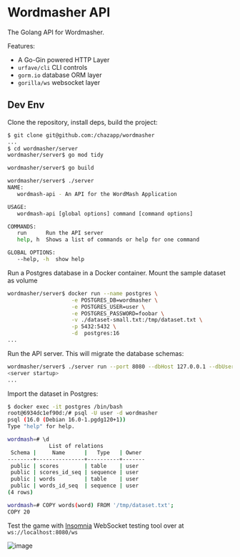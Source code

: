 # Wordmasher API

The Golang API for Wordmasher.

Features:  

- A Go-Gin powered HTTP Layer  
- `urfave/cli` CLI controls
- `gorm.io` database ORM layer  
- `gorilla/ws` websocket layer  


## Dev Env

Clone the repository, install deps, build the project:

```bash
$ git clone git@github.com:/chazapp/wordmasher
...
$ cd wordmasher/server
wordmasher/server$ go mod tidy

wordmasher/server$ go build

wordmasher/server$ ./server
NAME:
   wordmash-api - An API for the WordMash Application

USAGE:
   wordmash-api [global options] command [command options]

COMMANDS:
   run      Run the API server
   help, h  Shows a list of commands or help for one command

GLOBAL OPTIONS:
   --help, -h  show help
```

Run a Postgres database in a Docker container. Mount the sample dataset as volume

```bash
wordmasher/server$ docker run --name postgres \
                    -e POSTGRES_DB=wordmasher \
                    -e POSTGRES_USER=user \
                    -e POSTGRES_PASSWORD=foobar \
                    -v ./dataset-small.txt:/tmp/dataset.txt \
                    -p 5432:5432 \
                    -d  postgres:16
...
```

Run the API server. This will migrate the database schemas:

```bash
wordmasher/server$ ./server run --port 8080 --dbHost 127.0.0.1 --dbUser user --dbPassword foobar --dbName wordmasher --allowedOrigins http://localhost:3000
<server startup>
...
```  
  
Import the dataset in Postgres:

```bash
$ docker exec -it postgres /bin/bash
root@6934dc1ef90d:/# psql -U user -d wordmasher
psql (16.0 (Debian 16.0-1.pgdg120+1))
Type "help" for help.

wordmash=# \d
             List of relations
 Schema |     Name      |   Type   | Owner 
--------+---------------+----------+-------
 public | scores        | table    | user
 public | scores_id_seq | sequence | user
 public | words         | table    | user
 public | words_id_seq  | sequence | user
(4 rows)

wordmash=# COPY words(word) FROM '/tmp/dataset.txt';
COPY 20
```

Test the game with [Insomnia](https://insomnia.rest) WebSocket testing tool over at `ws://localhost:8080/ws`

![image](https://github.com/chazapp/wordmasher/assets/15686688/c1c3f2c2-1c7c-4633-ab84-62ecc7b0ce0c)  

